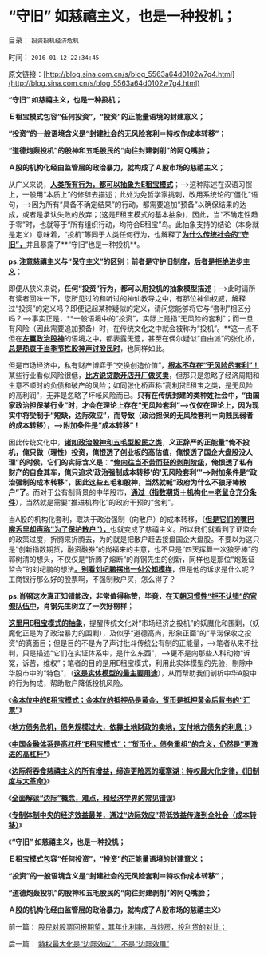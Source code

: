 # “守旧” 如慈禧主义，也是一种投机；

目录： `投资投机经济危机` 

时间： `2016-01-12 22:34:45` 

原文链接：[http://blog.sina.com.cn/s/blog_5563a64d0102w7g4.html](http://blog.sina.com.cn/s/blog_5563a64d0102w7g4.html)

**“守旧” 如慈禧主义，也是一种投机；**

**Ｅ租宝模式包容“任何投资”，“投资”的正能量语境的封建意义；**

**“投资”的一般语境含义是“封建社会的无风险套利＝特权作成本转移”；**

**“道德炮轰投机”的股神和五毛股民的“向往封建剥削”的阿Ｑ嘴脸；**

**Ａ股的机构化经由监管层的政治暴力，就构成了Ａ股市场的慈禧主义；**

从广义来说，[**人类所有行为，都可以抽象为E租宝模式**](../../../2016/1/4/人类所有行为，都可经系统论，抽象为“E租宝模式”.md)；——>这种陈述在汉语习惯上，一般用“本质上”的修辞去描述；此处为免哲学家挑刺，改用系统论的“僵化”语句，——>因为所有“具备不确定结果”的行动，都需要追加“预备”以确保结果的达成，或者是承认失败的放弃；(这是E租宝模式的基本抽象)，因此，当“不确定性趋于零”时，也就等于“所有组织行动，均符合E租宝”鸟。此抽象支持的结论（本身就是定义）意味着，“投机”等同于人类任何行为，也解释了[**为什么传统社会的“守旧”，**](../../../2016/1/11/特权最大化是“边际效应”，不是“边际效用”.md)并且暴露了**“守旧”也是一种投机**。

**ps:注意慈禧主义与“[**保守主义”**](../../../2009/11/30/保守主义和激进政策在不确定性定律中的现实含义.md)的区别；前者是守护旧制度，[**后者是拒绝进步主义**](../../../2015/11/6/进步主义早期的宣传“有效”的错觉，及学生运动.md)**；

即便从狭义来说，**任何“投资”行为，都可以用投机的抽象模型描述**；——>此时请所有读者回味一下，您所见过的和听过的神仙教导之中，有那位神仙权威，解释过“投资”的定义吗？即便记起某种疑似的定义，请问您能够将它与“套利”相区分吗？——>事实正是，**一般语境中的“投资”，实际上是指“无风险的套利”；而一旦有风险（因此需要追加预备）时，在传统文化之中就会被称为“投机”。**这一点不但在[**左翼政治股神**](../../../2013/6/18/职业股神的四大专业原则；.md)的语境之中，都表露无遗，甚至在偶尔疑似“自由派”的张化桥，[**总是热衷于当季节性股神声讨股民时**](../../../2011/7/8/股神骂股民（命中机率＝亏损概率）；.md)，也同样如此。

但是市场经济中，私有财产博弈于“交换创造价值”，[**根本不存在“无风险的套利”！**](../../../2014/1/28/（理性设资＝∑（套利）＞0），不可能存在于市场经济.md)某些行业看似风险很低，[**比方说贷款开店开厂做买卖**](../../../2009/8/7/生意难做，打肿脸充胖子的民营企业家.md)，但那只是忽略了经济周期和生意不顺时的负债和破产的风险；如同张化桥声称“高利贷E租宝之类，是无风险的高利润”，无非是忽略了坏帐风险而已。**只有在传统封建的类种姓社会中，“由国家政治担保某行业”时，才会在理论上存在“无风险套利”——>仅仅在理论上，因为现实中将受制于“短缺，边际效应”，而导致（政治担保的无风险套利＝向贱民弱者的成本转移），——>附加条件是“成本转移”！**

因此传统文化中，[**诸如政治股神和五毛型股民之类**](../../../2011/6/29/忠告五毛型股民不要拉皮条.md)，**义正辞严的正能量“俺不投机，俺只做（理性）投资，俺恨透了创业板的高估值，俺恨透了国企大盘股没人理”的时侯，它们的实际含义是：“[**俺向往当不劳而获的剥削阶级**](../../../2013/2/16/焦大情结，盐商情结，包税人情结.md)，俺恨透了私有财产的自食其车，俺只追求‘政治强制成本转移’的‘无风险套利’”——>附加条件是“政治强制的成本转移”，因此这些五毛和股神，当然就喊“政府为什么不狼牙棒散户”了**。而对于公有制背景的中华股市，[**通过（指数期货＋机构化＝老鼠仓充分条件**](../../../2015/9/30/开设指数期货和融资融券，本来就是恶意做空中国的居心不良.md)），当然就是需要“推进机构化”的政府干预的“套利”。

当A股的机构化套利，取决于政治强制（向散户）的成本转移，（[**但是它们的嘴巴喉舌里却声称“为了保护散户”），**](../../../2015/8/27/哈佛“经济博士”李晓鹏的极权主义的改革诉求.md)也就变成了慈禧主义。所以我们就看到了证监会的政策过度，折腾来折腾去，为的就是把散户赶去接盘国企大盘股。不要以为这只是“创新指数期货，融资融券”的尚福来的主意，也不只是“四天挥舞一次狼牙棒”的郭树清的想头，不仅仅是“折腾了熔断”的肖钢先生的创新，同样也是那位“炮轰证监会”的刘纪鹏的想法[**。别看刘纪鹏摆出一付公知模样**](../../../2013/7/23/伪造的《公募基金经理的忏悔》，刘纪鹏同志的狼牙棒.md)，但是他的诉求是什么呢？工商银行那么好的股票啊，不强制散户买，怎么得了？

**ps:肖钢这次真正知错能改，非常值得称赞，毕竟，在天[**朝习惯性“拒不认错”的官僚队伍中**](../../../2011/1/22/科学是真理的天敌,实证无所谓真理.md)，肖钢先生树立了一次好榜样**；

[**这里用E租宝模式的抽象**](../../../2015/12/23/君子善其事，必先利其器，试刀“土地财政高房价”.md)，提醒传统文化对“市场经济之投机”的妖魔化和围剿，（妖魔化正是为了政治暴力的围剿），及似乎“道德高尚，形象正面”的“旱涝保收之投资”的真面目；但是目的不是为了声讨批斗传统公有制的正能量，——>笔者从来不批判，只是描述“它们在实证体系中，是什么东西”，——>更不是向那些人科动物“诉冤，诉苦，维权”；笔者的目的是用E租宝模式，利用此实体模型的先验，剔除中华股市中的“特色”，（[**这是实体模型的最主要用途**](../../../2016/1/10/建立对全人类社会历史的统一解读.md)），从而帮助我们剖析中华A股中的行为构成，帮助散户降低投机风险。

《[**金本位中的E租宝模式；金本位的抵押品是黄金，货币是抵押黄金后背书的“汇票”**](../../../2016/1/5/金本位中的E租宝模式；其货币是抵押黄金后背书的“汇票”；.md)》

《[**地方债务危机，债务规模过大，依靠土地财政的卖地，支付地方债务的利息；**](../../../2016/1/6/高房价是“土地财政＋地方债务”的多重高杠杆叠加中的抵押品.md)》

《[**中国金融体系是高杠杆“E租宝模式”；“货币化，债务重组”的含义，仍然是“更激进的高杠杆”**](../../../2016/1/7/比美元次贷激进得多的高杠杆“E租宝模式”；.md)》

《[**边际将吞食慈禧主义的所有增益，缔造更险恶的堰塞湖；特权最大化定律，《旧制度与大革命》**](../../../2016/1/8/边际规律决定“慈禧主义”的效果和恶果.md)》

《[**全面解读“边际”概念，难点，和经济学界的常见错误**](../../../2016/1/10/全面解读“边际”概念，难点，和经济学界的常见错误；.md)》

《[**专制体制中央的经济效益最差，通过“边际效应”将低效益传递到全社会（成本转移）**](../../../2016/1/11/特权最大化是“边际效应”，不是“边际效用”.md)》

《**“守旧” 如慈禧主义，也是一种投机；**

**Ｅ租宝模式包容“任何投资”，“投资”的正能量语境的封建意义；**

**“投资”的一般语境含义是“封建社会的无风险套利＝特权作成本转移”；**

**“道德炮轰投机”的股神和五毛股民的“向往封建剥削”的阿Ｑ嘴脸；**

**Ａ股的机构化经由监管层的政治暴力，就构成了Ａ股市场的慈禧主义**》

前一篇： [股民对股票回报期望，其年化利率，与炒房，投利贷的对比；](../../../2016/1/13/股民对股票回报期望，其年化利率，与炒房，投利贷的对比；.md)

后一篇： [特权最大化是“边际效应”，不是“边际效用”](../../../2016/1/11/特权最大化是“边际效应”，不是“边际效用”.md)

